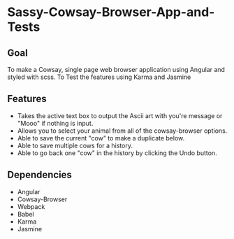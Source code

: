 # Sassy-Cowsay-Browser-App-and-Tests

## Goal

To make a Cowsay, single page web browser application using Angular and styled with scss.
To Test the features using Karma and Jasmine

## Features

* Takes the active text box to output the Ascii art with you're message or "Mooo" if nothing is input.
* Allows you to select your animal from all of the cowsay-browser options.
* Able to save the current "cow" to make a duplicate below.
* Able to save multiple cows for a history.
* Able to go back one "cow" in the history by clicking the Undo button.

## Dependencies
* Angular
* Cowsay-Browser
* Webpack
* Babel
* Karma
* Jasmine
